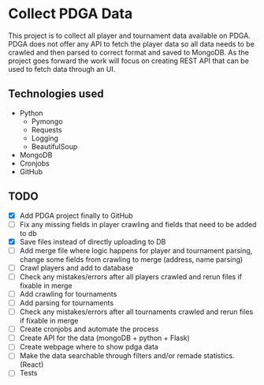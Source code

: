 # Collect PDGA Data

This project is to collect all player and tournament data available on PDGA. PDGA does not offer any API to fetch the player data so all data needs to be crawled and then parsed to correct format and saved to MongoDB. As the project goes forward the work will focus on creating REST API that can be used to fetch data through an UI.

## Technologies used

- Python
  - Pymongo
  - Requests
  - Logging
  - BeautifulSoup
- MongoDB
- Cronjobs
- GitHub

## TODO
- [x] Add PDGA project finally to GitHub
- [ ] Fix any missing fields in player crawling and fields that need to be added to db
- [x] Save files instead of directly uploading to DB
- [ ] Add merge file where logic happens for player and tournament parsing, change some fields from crawling to merge (address, name parsing)
- [ ] Crawl players and add to database
- [ ] Check any mistakes/errors after all players crawled and rerun files if fixable in merge
- [ ] Add crawling for tournaments
- [ ] Add parsing for tournaments
- [ ] Check any mistakes/errors after all tournaments crawled and rerun files if fixable in merge
- [ ] Create cronjobs and automate the process
- [ ] Create API for the data (mongoDB + python + Flask)
- [ ] Create webpage where to show pdga data
- [ ] Make the data searchable through filters and/or remade statistics. (React)
- [ ] Tests
